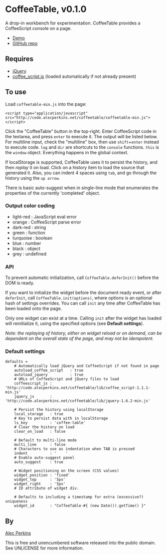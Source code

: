 # CoffeeTable, v0.1.0
A drop-in workbench for experimentation. CoffeeTable provides a CoffeeScript console on a page.

* [Demo](http://code.alecperkins.net/coffeetable/)
* [GitHub repo](https://github.com/alecperkins/coffeetable)



## Requires

* [jQuery](http://jquery.com/)
* [coffee_script.js](http://coffeescript.org) (loaded automatically if not already present)



## To use

Load `coffeetable-min.js` into the page:

    <script type="application/javascript" src="http://code.alecperkins.net/coffeetable/coffeetable-min.js"></script>

Click the "CoffeeTable" button in the top-right. Enter CoffeeScript code in the textarea, and press `enter` to execute it. The output will be listed below. For multiline input, check the "multiline" box, then use `shift`+`enter` instead to execute code. `log` and `dir` are shortcuts to the `console` functions. `this` is the `window` object. Everything happens in the global context.

If localStorage is supported, CoffeeTable uses it to persist the history, and then _replay_ it on load. Click on a history item to load the source that generated it. Also, you can indent 4 spaces using `tab`, and go through the history using the `up arrow`.

There is basic auto-suggest when in single-line mode that enumerates the properties of the currently 'completed' object.

### Output color coding

* light-red : JavaScript eval error
* orange    : CoffeeScript parse error
* dark-red  : string
* green     : function
* turquoise : boolean
* blue      : number
* black     : object
* grey      : undefined


### API

To prevent automatic initialization, call `CoffeeTable.deferInit()` before the
DOM is ready.

If you want to initialize the widget before the document ready event, or after
`deferInit`, call `CoffeeTable.init(options)`, where options is an optional
hash of settings overrides. You can call `init` any time after CoffeeTable has
been loaded onto the page.

Only one widget can exist at a time. Calling `init` after the widget has loaded
will reinitialize it, using the specified options (see __Default settings__).

_Note: the replaying of history, either on widget reload or on demand, can be
dependent on the overall state of the page, and may not be idempotent._


### Default settings

    defaults =
        # Automatically load jQuery and CoffeeScript if not found in page
        autoload_coffee_script   : true
        autoload_jquery          : true
        # URLs of CoffeeScript and jQuery files to load 
        coffeescript_js : 'http://code.alecperkins.net/coffeetable/lib/coffee_script-1.1.1-min.js'
        jquery_js       : 'http://code.alecperkins.net/coffeetable/lib/jquery-1.6.2-min.js'

        # Persist the history using localStorage
        local_storage   : true
        # Key to persist data with in localStorage
        ls_key          : 'coffee-table'
        # Clear the history on load
        clear_on_load   : false

        # Default to multi-line mode
        multi_line      : false
        # Characters to use as indentation when TAB is pressed
        indent          : '    '
        # Enable auto-suggest panel
        auto_suggest    : true

        # Widget positioning on the screen (CSS values)
        widget_position : 'fixed'
        widget_top      : '5px'
        widget_right    : '5px'
        # ID attribute of widget div.

        # Defaults to including a timestamp for extra (excessive?) uniqueness
        widget_id       : "CoffeeTable-#{ (new Date()).getTime() }"



## By

[Alec Perkins](http://alecperkins.net)

This is free and unencumbered software released into the public domain. See UNLICENSE for more information.
